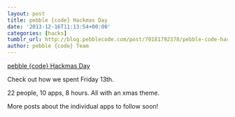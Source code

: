 ```yaml
---
layout: post
title: pebble {code} Hackmas Day
date: '2013-12-16T11:13:54+00:00'
categories: [hacks]
tumblr_url: http://blog.pebblecode.com/post/70181792378/pebble-code-hackmas-day
author: pebble {code} Team
---
```

<a href="http://youtu.be/_SpnhxUz7Qs">pebble {code} Hackmas Day</a><br/><p>Check out how we spent Friday 13th.</p>
<p>22 people, 10 apps, 8 hours. All with an xmas theme.</p>
<p>More posts about the individual apps to follow soon!</p>
